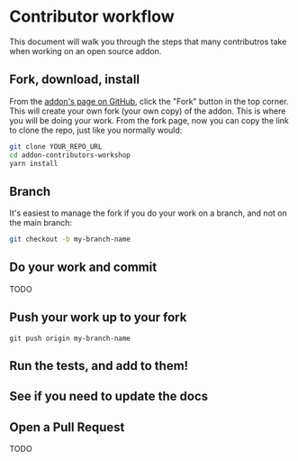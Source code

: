 # Contributor workflow

This document will walk you through the steps that many contributros take when working on an open source addon.

## Fork, download, install

From the [addon's page on GitHub](https://github.com/ember-learn/addon-contributors-workshop), click the "Fork" button in the top corner.
This will create your own fork (your own copy) of the addon. This is where you will be doing your work. From the fork page, now you can copy the link to clone the repo, just like you normally would:

```sh
git clone YOUR_REPO_URL
cd addon-contributors-workshop
yarn install
```

## Branch

It's easiest to manage the fork if you do your work on a branch, and not on the main branch:

```sh
git checkout -b my-branch-name
```

## Do your work and commit

TODO

## Push your work up to your fork

```
git push origin my-branch-name
```

## Run the tests, and add to them!

## See if you need to update the docs

## Open a Pull Request

TODO